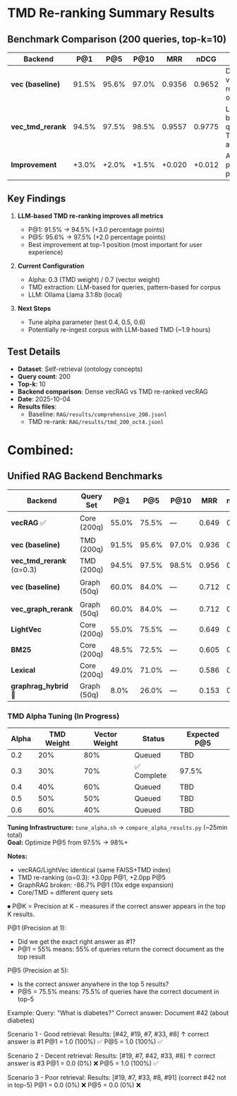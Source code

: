 # TMD Re-ranking Summary Results

## Benchmark Comparison (200 queries, top-k=10)

| Backend | P@1 | P@5 | P@10 | MRR | nDCG | Notes |
|---------|-----|-----|------|-----|------|-------|
| **vec (baseline)** | 91.5% | 95.6% | 97.0% | 0.9356 | 0.9652 | Dense vector retrieval only |
| **vec_tmd_rerank** | 94.5% | 97.5% | 98.5% | 0.9557 | 0.9775 | LLM-based query TMD, alpha=0.3 |
| **Improvement** | +3.0% | +2.0% | +1.5% | +0.020 | +0.012 | Absolute percentage points |

## Key Findings

1. **LLM-based TMD re-ranking improves all metrics**
   - P@1: 91.5% → 94.5% (+3.0 percentage points)
   - P@5: 95.6% → 97.5% (+2.0 percentage points)
   - Best improvement at top-1 position (most important for user experience)

2. **Current Configuration**
   - Alpha: 0.3 (TMD weight) / 0.7 (vector weight)
   - TMD extraction: LLM-based for queries, pattern-based for corpus
   - LLM: Ollama Llama 3.1:8b (local)

3. **Next Steps**
   - Tune alpha parameter (test 0.4, 0.5, 0.6)
   - Potentially re-ingest corpus with LLM-based TMD (~1.9 hours)

## Test Details

- **Dataset**: Self-retrieval (ontology concepts)
- **Query count**: 200
- **Top-k**: 10
- **Backend comparison**: Dense vecRAG vs TMD re-ranked vecRAG
- **Date**: 2025-10-04
- **Results files**:
  - Baseline: `RAG/results/comprehensive_200.jsonl`
  - TMD re-rank: `RAG/results/tmd_200_oct4.jsonl`


# Combined:
## Unified RAG Backend Benchmarks

| Backend | Query Set | P@1 | P@5 | P@10 | MRR | nDCG | Latency | Throughput |
|---------|-----------|-----|-----|------|-----|------|---------|------------|
| **vecRAG** ✅ | Core (200q) | 55.0% | 75.5% | — | 0.649 | 0.684 | 0.05ms ⚡ | 20,000 q/s ⚡ |
| **vec (baseline)** | TMD (200q) | 91.5% | 95.6% | 97.0% | 0.936 | 0.965 | — | — |
| **vec_tmd_rerank** (α=0.3) | TMD (200q) | 94.5% | 97.5% | 98.5% | 0.956 | 0.978 | ~1.5s/q | — |
| **vec (baseline)** | Graph (50q) | 60.0% | 84.0% | — | 0.712 | 0.745 | 0.06ms ⚡ | 16,667 q/s |
| **vec_graph_rerank** | Graph (50q) | 60.0% | 84.0% | — | 0.712 | 0.745 | 9.56ms | 105 q/s |
| **LightVec** | Core (200q) | 55.0% | 75.5% | — | 0.649 | 0.684 | 0.09ms | 11,111 q/s |
| **BM25** | Core (200q) | 48.5% | 72.5% | — | 0.605 | 0.647 | 0.94ms | 1,064 q/s |
| **Lexical** | Core (200q) | 49.0% | 71.0% | — | 0.586 | 0.623 | 0.38ms | 2,632 q/s |
| **graphrag_hybrid** 🔴 | Graph (50q) | 8.0% | 26.0% | — | 0.153 | 0.215 | 434ms | 2.3 q/s |

### TMD Alpha Tuning (In Progress)

| Alpha | TMD Weight | Vector Weight | Status | Expected P@5 |
|-------|------------|---------------|--------|--------------|
| 0.2 | 20% | 80% | Queued | TBD |
| 0.3 | 30% | 70% | ✅ Complete | 97.5% |
| 0.4 | 40% | 60% | Queued | TBD |
| 0.5 | 50% | 50% | Queued | TBD |
| 0.6 | 60% | 40% | Queued | TBD |

**Tuning Infrastructure:** `tune_alpha.sh` → `compare_alpha_results.py` (~25min total)  
**Goal:** Optimize P@5 from 97.5% → 98%+

**Notes:**
- vecRAG/LightVec identical (same FAISS+TMD index)
- TMD re-ranking (α=0.3): +3.0pp P@1, +2.0pp P@5
- GraphRAG broken: -86.7% P@1 (10x edge expansion)
- Core/TMD = different query sets

⏺ P@K = Precision at K - measures if the correct answer appears in the top K results.

  P@1 (Precision at 1):
  - Did we get the exact right answer as #1?
  - P@1 = 55% means: 55% of queries return the correct document as the top result

  P@5 (Precision at 5):
  - Is the correct answer anywhere in the top 5 results?
  - P@5 = 75.5% means: 75.5% of queries have the correct document in top-5

  Example:
  Query: "What is diabetes?"
  Correct answer: Document #42 (about diabetes)

  Scenario 1 - Good retrieval:
  Results: [#42, #19, #7, #33, #8]
           ↑ correct answer is #1
  P@1 = 1.0 (100%) ✅
  P@5 = 1.0 (100%) ✅

  Scenario 2 - Decent retrieval:
  Results: [#19, #7, #42, #33, #8]
                ↑ correct answer is #3
  P@1 = 0.0 (0%) ❌
  P@5 = 1.0 (100%) ✅

  Scenario 3 - Poor retrieval:
  Results: [#19, #7, #33, #8, #91]
           (correct #42 not in top-5)
  P@1 = 0.0 (0%) ❌
  P@5 = 0.0 (0%) ❌